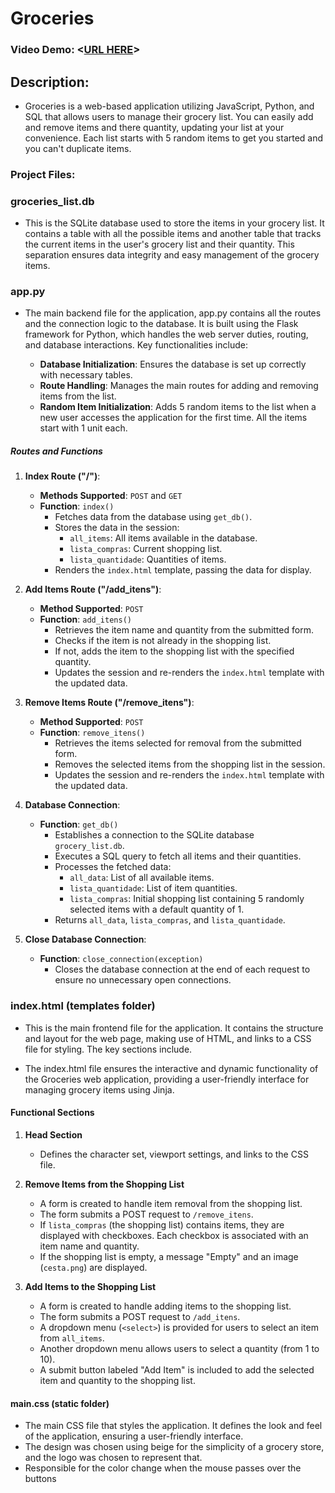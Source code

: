 # Groceries
### Video Demo:  <[URL HERE](https://youtu.be/6PzdmD-ydwQ)>

## Description: 
- Groceries is a web-based application utilizing JavaScript, Python, and SQL that allows users to manage their grocery list. You can easily add and remove items and there quantity, updating your list at your convenience. Each list starts with 5 random items to get you started and you can't duplicate items.

### Project Files: 
### groceries_list.db
- This is the SQLite database used to store the items in your grocery list. It contains a table with all the possible items and another table that tracks the current items in the user's grocery list and their quantity. This separation ensures data integrity and easy management of the grocery items.

### app.py

- The main backend file for the application, app.py contains all the routes and the connection logic to the database. It is built using the Flask framework for Python, which handles the web server duties, routing, and database interactions. Key functionalities include:

    - **Database Initialization**: Ensures the database is set up correctly with necessary tables.
    - **Route Handling**: Manages the main routes for adding and removing items from the list.
    - **Random Item Initialization**: Adds 5 random items to the list when a new user accesses the application for the first time. All the items start with 1 unit each.

##### Routes and Functions

1. **Index Route ("/")**:
   - **Methods Supported**: `POST` and `GET`
   - **Function**: `index()`
     - Fetches data from the database using `get_db()`.
     - Stores the data in the session:
       - `all_items`: All items available in the database.
       - `lista_compras`: Current shopping list.
       - `lista_quantidade`: Quantities of items.
     - Renders the `index.html` template, passing the data for display.

2. **Add Items Route ("/add_itens")**:
   - **Method Supported**: `POST`
   - **Function**: `add_itens()`
     - Retrieves the item name and quantity from the submitted form.
     - Checks if the item is not already in the shopping list.
     - If not, adds the item to the shopping list with the specified quantity.
     - Updates the session and re-renders the `index.html` template with the updated data.

3. **Remove Items Route ("/remove_itens")**:
   - **Method Supported**: `POST`
   - **Function**: `remove_itens()`
     - Retrieves the items selected for removal from the submitted form.
     - Removes the selected items from the shopping list in the session.
     - Updates the session and re-renders the `index.html` template with the updated data.


1. **Database Connection**:
   - **Function**: `get_db()`
     - Establishes a connection to the SQLite database `grocery_list.db`.
     - Executes a SQL query to fetch all items and their quantities.
     - Processes the fetched data:
       - `all_data`: List of all available items.
       - `lista_quantidade`: List of item quantities.
       - `lista_compras`: Initial shopping list containing 5 randomly selected items with a default quantity of 1.
     - Returns `all_data`, `lista_compras`, and `lista_quantidade`.

2. **Close Database Connection**:
   - **Function**: `close_connection(exception)`
     - Closes the database connection at the end of each request to ensure no unnecessary open connections.


### index.html (templates folder)

- This is the main frontend file for the application. It contains the structure and layout for the web page, making use of HTML, and links to a CSS file for styling. The key sections include.

- The index.html file ensures the interactive and dynamic functionality of the Groceries web application, providing a user-friendly interface for managing grocery items using Jinja.

#### Functional Sections

1.  **Head Section**
    - Defines the character set, viewport settings, and links to the CSS file.

2. **Remove Items from the Shopping List**
    - A form is created to handle item removal from the shopping list.
    - The form submits a POST request to `/remove_itens`.
    - If `lista_compras` (the shopping list) contains items, they are displayed with checkboxes. Each checkbox is associated with an item name and quantity.
    - If the shopping list is empty, a message "Empty" and an image (`cesta.png`) are displayed.

3. **Add Items to the Shopping List**
    - A form is created to handle adding items to the shopping list.
    - The form submits a POST request to `/add_itens`.
    - A dropdown menu (`<select>`) is provided for users to select an item from `all_items`.
    - Another dropdown menu allows users to select a quantity (from 1 to 10).
    - A submit button labeled "Add Item" is included to add the selected item and quantity to the shopping list.



#### main.css (static folder)
- The main CSS file that styles the application. It defines the look and feel of the application, ensuring a user-friendly interface.
- The design was chosen using beige for the simplicity of a grocery store, and the logo was chosen to represent that.
- Responsible for the color change when the mouse passes over the buttons 

